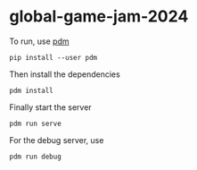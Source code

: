 # global-game-jam-2024

To run, use [pdm](https://pdm-project.org/latest/)

    pip install --user pdm

Then install the dependencies

    pdm install

Finally start the server

    pdm run serve

For the debug server, use

    pdm run debug

